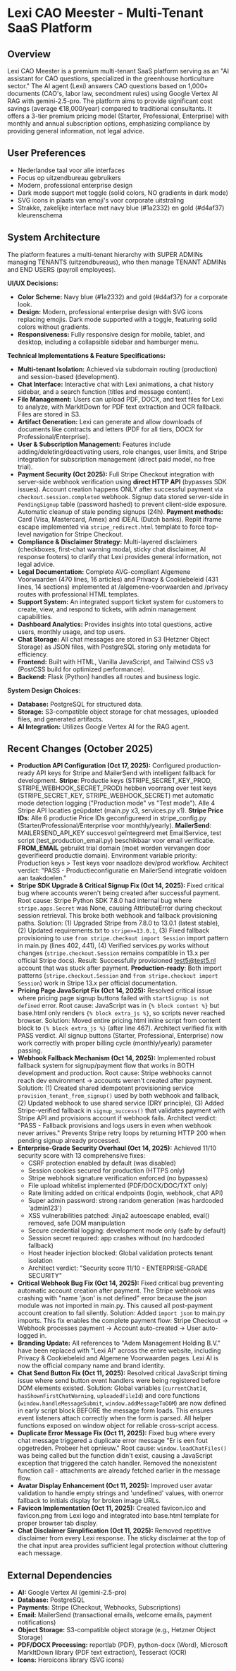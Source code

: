 # Lexi CAO Meester - Multi-Tenant SaaS Platform

## Overview
Lexi CAO Meester is a premium multi-tenant SaaS platform serving as an "AI assistant for CAO questions, specialized in the greenhouse horticulture sector." The AI agent (Lexi) answers CAO questions based on 1,000+ documents (CAO's, labor law, secondment rules) using Google Vertex AI RAG with gemini-2.5-pro. The platform aims to provide significant cost savings (average €18,000/year) compared to traditional consultants. It offers a 3-tier premium pricing model (Starter, Professional, Enterprise) with monthly and annual subscription options, emphasizing compliance by providing general information, not legal advice.

## User Preferences
- Nederlandse taal voor alle interfaces
- Focus op uitzendbureau gebruikers
- Modern, professional enterprise design
- Dark mode support met toggle (solid colors, NO gradients in dark mode)
- SVG icons in plaats van emoji's voor corporate uitstraling
- Strakke, zakelijke interface met navy blue (#1a2332) en gold (#d4af37) kleurenschema

## System Architecture
The platform features a multi-tenant hierarchy with SUPER ADMINs managing TENANTS (uitzendbureaus), who then manage TENANT ADMINs and END USERS (payroll employees).

**UI/UX Decisions:**
- **Color Scheme:** Navy blue (#1a2332) and gold (#d4af37) for a corporate look.
- **Design:** Modern, professional enterprise design with SVG icons replacing emojis. Dark mode supported with a toggle, featuring solid colors without gradients.
- **Responsiveness:** Fully responsive design for mobile, tablet, and desktop, including a collapsible sidebar and hamburger menu.

**Technical Implementations & Feature Specifications:**
- **Multi-tenant Isolation:** Achieved via subdomain routing (production) and session-based (development).
- **Chat Interface:** Interactive chat with Lexi animations, a chat history sidebar, and a search function (titles and message content).
- **File Management:** Users can upload PDF, DOCX, and text files for Lexi to analyze, with MarkItDown for PDF text extraction and OCR fallback. Files are stored in S3.
- **Artifact Generation:** Lexi can generate and allow downloads of documents like contracts and letters (PDF for all tiers, DOCX for Professional/Enterprise).
- **User & Subscription Management:** Features include adding/deleting/deactivating users, role changes, user limits, and Stripe integration for subscription management (direct paid model, no free trial).
- **Payment Security (Oct 2025):** Full Stripe Checkout integration with server-side webhook verification using **direct HTTP API** (bypasses SDK issues). Account creation happens ONLY after successful payment via `checkout.session.completed` webhook. Signup data stored server-side in `PendingSignup` table (password hashed) to prevent client-side exposure. Automatic cleanup of stale pending signups (24h). **Payment methods:** Card (Visa, Mastercard, Amex) and iDEAL (Dutch banks). Replit iframe escape implemented via `stripe_redirect.html` template to force top-level navigation for Stripe Checkout.
- **Compliance & Disclaimer Strategy:** Multi-layered disclaimers (checkboxes, first-chat warning modal, sticky chat disclaimer, AI response footers) to clarify that Lexi provides general information, not legal advice.
- **Legal Documentation:** Complete AVG-compliant Algemene Voorwaarden (470 lines, 16 articles) and Privacy & Cookiebeleid (431 lines, 14 sections) implemented at /algemene-voorwaarden and /privacy routes with professional HTML templates.
- **Support System:** An integrated support ticket system for customers to create, view, and respond to tickets, with admin management capabilities.
- **Dashboard Analytics:** Provides insights into total questions, active users, monthly usage, and top users.
- **Chat Storage:** All chat messages are stored in S3 (Hetzner Object Storage) as JSON files, with PostgreSQL storing only metadata for efficiency.
- **Frontend:** Built with HTML, Vanilla JavaScript, and Tailwind CSS v3 (PostCSS build for optimized performance).
- **Backend:** Flask (Python) handles all routes and business logic.

**System Design Choices:**
- **Database:** PostgreSQL for structured data.
- **Storage:** S3-compatible object storage for chat messages, uploaded files, and generated artifacts.
- **AI Integration:** Utilizes Google Vertex AI for the RAG agent.

## Recent Changes (October 2025)
- **Production API Configuration (Oct 17, 2025):** Configured production-ready API keys for Stripe and MailerSend with intelligent fallback for development. **Stripe**: Productie keys (STRIPE_SECRET_KEY_PROD, STRIPE_WEBHOOK_SECRET_PROD) hebben voorrang over test keys (STRIPE_SECRET_KEY, STRIPE_WEBHOOK_SECRET) met automatic mode detection logging ("Production mode" vs "Test mode"). Alle 4 Stripe API locaties geüpdatet (main.py x3, services.py x1). **Stripe Price IDs**: Alle 6 productie Price IDs geconfigureerd in stripe_config.py (Starter/Professional/Enterprise voor monthly/yearly). **MailerSend**: MAILERSEND_API_KEY succesvol geïntegreerd met EmailService, test script (test_production_email.py) beschikbaar voor email verificatie. **FROM_EMAIL** gebruikt trial domain (moet worden vervangen door geverifieerd productie domain). Environment variable priority: Production keys > Test keys voor naadloze dev/prod workflow. Architect verdict: "PASS - Productieconfiguratie en MailerSend integratie voldoen aan taakdoelen."
- **Stripe SDK Upgrade & Critical Signup Fix (Oct 14, 2025):** Fixed critical bug where accounts weren't being created after successful payment. Root cause: Stripe Python SDK 7.8.0 had internal bug where `stripe.apps.Secret` was None, causing AttributeError during checkout session retrieval. This broke both webhook and fallback provisioning paths. Solution: (1) Upgraded Stripe from 7.8.0 to 13.0.1 (latest stable), (2) Updated requirements.txt to `stripe>=13.0.1`, (3) Fixed fallback provisioning to use `from stripe.checkout import Session` import pattern in main.py (lines 402, 441), (4) Verified services.py works without changes (`stripe.checkout.Session` remains compatible in 13.x per official Stripe docs). Result: Successfully provisioned test5@test5.nl account that was stuck after payment. **Production-ready**: Both import patterns (`stripe.checkout.Session` and `from stripe.checkout import Session`) work in Stripe 13.x per official documentation.
- **Pricing Page JavaScript Fix (Oct 14, 2025):** Resolved critical issue where pricing page signup buttons failed with `startSignup is not defined` error. Root cause: JavaScript was in `{% block content %}` but base.html only renders `{% block extra_js %}`, so scripts never reached browser. Solution: Moved entire pricing.html inline script from content block to `{% block extra_js %}` (after line 467). Architect verified fix with PASS verdict. All signup buttons (Starter, Professional, Enterprise) now work correctly with proper billing cycle (monthly/yearly) parameter passing.
- **Webhook Fallback Mechanism (Oct 14, 2025):** Implemented robust fallback system for signup/payment flow that works in BOTH development and production. Root cause: Stripe webhooks cannot reach dev environment → accounts weren't created after payment. Solution: (1) Created shared idempotent provisioning service `provision_tenant_from_signup()` used by both webhook and fallback, (2) Updated webhook to use shared service (DRY principle), (3) Added Stripe-verified fallback in `signup_success()` that validates payment with Stripe API and provisions account if webhook fails. Architect verdict: "PASS - Fallback provisions and logs users in even when webhook never arrives." Prevents Stripe retry loops by returning HTTP 200 when pending signup already processed.
- **Enterprise-Grade Security Overhaul (Oct 14, 2025):** Achieved 11/10 security score with 13 comprehensive fixes:
  * CSRF protection enabled by default (was disabled)
  * Session cookies secured for production (HTTPS only)
  * Stripe webhook signature verification enforced (no bypasses)
  * File upload whitelist implemented (PDF/DOCX/DOC/TXT only)
  * Rate limiting added on critical endpoints (login, webhook, chat API)
  * Super admin password: strong random generation (was hardcoded 'admin123')
  * XSS vulnerabilities patched: Jinja2 autoescape enabled, eval() removed, safe DOM manipulation
  * Secure credential logging: development mode only (safe by default)
  * Session secret required: app crashes without (no hardcoded fallback)
  * Host header injection blocked: Global validation protects tenant isolation
  * Architect verdict: "Security score 11/10 - ENTERPRISE-GRADE SECURITY"
- **Critical Webhook Bug Fix (Oct 14, 2025):** Fixed critical bug preventing automatic account creation after payment. The Stripe webhook was crashing with "name 'json' is not defined" error because the json module was not imported in main.py. This caused all post-payment account creation to fail silently. Solution: Added `import json` to main.py imports. This fix enables the complete payment flow: Stripe Checkout → Webhook processes payment → Account auto-created → User auto-logged in.
- **Branding Update:** All references to "Adem Management Holding B.V." have been replaced with "Lexi AI" across the entire website, including Privacy & Cookiebeleid and Algemene Voorwaarden pages. Lexi AI is now the official company name and brand identity.
- **Chat Send Button Fix (Oct 11, 2025):** Resolved critical JavaScript timing issue where send button event handlers were being registered before DOM elements existed. Solution: Global variables (`currentChatId`, `hasShownFirstChatWarning`, `uploadedFileId`) and core functions (`window.handleMessageSubmit`, `window.addMessageToDOM`) are now defined in early script block BEFORE the message form loads. This ensures event listeners attach correctly when the form is parsed. All helper functions exposed on window object for reliable cross-script access.
- **Duplicate Error Message Fix (Oct 11, 2025):** Fixed bug where every chat message triggered a duplicate error message "Er is een fout opgetreden. Probeer het opnieuw." Root cause: `window.loadChatFiles()` was being called but the function didn't exist, causing a JavaScript exception that triggered the catch handler. Removed the nonexistent function call - attachments are already fetched earlier in the message flow.
- **Avatar Display Enhancement (Oct 11, 2025):** Improved user avatar validation to handle empty strings and 'undefined' values, with onerror fallback to initials display for broken image URLs.
- **Favicon Implementation (Oct 11, 2025):** Created favicon.ico and favicon.png from Lexi logo and integrated into base.html template for proper browser tab display.
- **Chat Disclaimer Simplification (Oct 11, 2025):** Removed repetitive disclaimer from every Lexi response. The sticky disclaimer at the top of the chat input area provides sufficient legal protection without cluttering each message.

## External Dependencies
- **AI:** Google Vertex AI (gemini-2.5-pro)
- **Database:** PostgreSQL
- **Payments:** Stripe (Checkout, Webhooks, Subscriptions)
- **Email:** MailerSend (transactional emails, welcome emails, payment notifications)
- **Object Storage:** S3-compatible object storage (e.g., Hetzner Object Storage)
- **PDF/DOCX Processing:** reportlab (PDF), python-docx (Word), Microsoft MarkItDown library (PDF text extraction), Tesseract (OCR)
- **Icons:** Heroicons library (SVG icons)